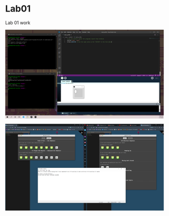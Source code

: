 # Lab01
Lab 01 work

![Task 2 screenshot](task%202%20screenshot.PNG)


![Git tutorial screenshot](Git%20tutorial%20screenshot.PNG)
